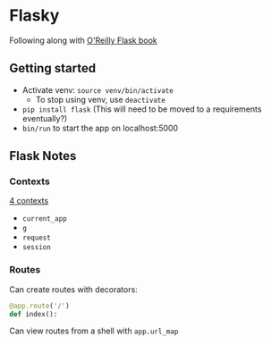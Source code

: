 # Flasky

Following along with [O'Reilly Flask book](https://learning.oreilly.com/library/view/flask-web-development/9781491991725/ch01.html#idm140583871764176)

## Getting started

- Activate venv: `source venv/bin/activate`
  - To stop using venv, use `deactivate`
- `pip install flask` (This will need to be moved to a requirements eventually?)
- `bin/run` to start the app on localhost:5000

## Flask Notes

### Contexts

[4 contexts](https://learning.oreilly.com/library/view/flask-web-development/9781491991725/ch02.html#ch02_context_globals)

- `current_app`
- `g`
- `request`
- `session`

### Routes

Can create routes with decorators:
```python
@app.route('/')
def index():
```

Can view routes from a shell with `app.url_map`
